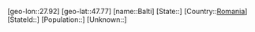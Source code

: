 ﻿---
location: [47.77,27.92]
type: City
tags:
- geo/City


SpocWebEntityId: 29000
isDeleted: false
confidential: public

---
[geo-lon::27.92]
[geo-lat::47.77]
[name::Balti]
[State::]
[Country::[Romania](geo/Continent/Europe/Romania.md)]
[StateId::]
[Population::]
[Unknown::]

